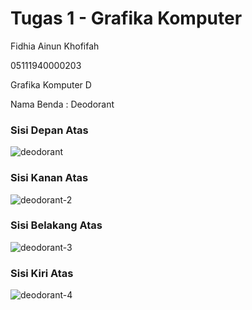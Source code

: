 # Tugas 1 - Grafika Komputer
Fidhia Ainun Khofifah

05111940000203

Grafika Komputer D

Nama Benda : Deodorant
### Sisi Depan Atas
![deodorant](https://user-images.githubusercontent.com/90237196/133873211-52a05745-8c01-4579-abca-5ff4ccbba817.jpeg)
### Sisi Kanan Atas
![deodorant-2](https://user-images.githubusercontent.com/90237196/133873212-1a151aa2-34e0-40ee-85d2-cf1130f8e7d2.jpeg)
### Sisi Belakang Atas
![deodorant-3](https://user-images.githubusercontent.com/90237196/133873214-17c3cde0-c51b-465f-b475-95cfd96c1b28.jpeg)
### Sisi Kiri Atas
![deodorant-4](https://user-images.githubusercontent.com/90237196/133873217-6d3028e3-bf23-4e76-8e41-99d96e5c2023.jpeg)
